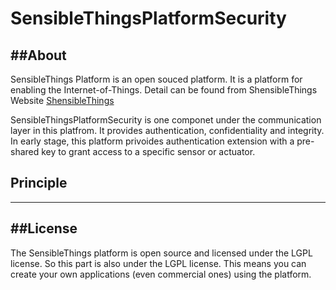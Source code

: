 # SensibleThingsPlatformSecurity
##About
---
SensibleThings Platform is an open souced platform. It is a platform for enabling the Internet-of-Things. Detail can be found from ShensibleThings Website [ShensibleThings](http://sensiblethings.se)

SensibleThingsPlatformSecurity is one componet under the communication layer in this platfrom. It provides authentication, confidentiality and integrity. In early stage, this platform privoides authentication extension with a pre-shared key to grant access to a specific sensor or actuator.

## Principle
---


##License
---
The SensibleThings platform is open source and licensed under the LGPL license. So this part is also under the LGPL license.
This means you can create your own applications (even commercial ones) using the platform.